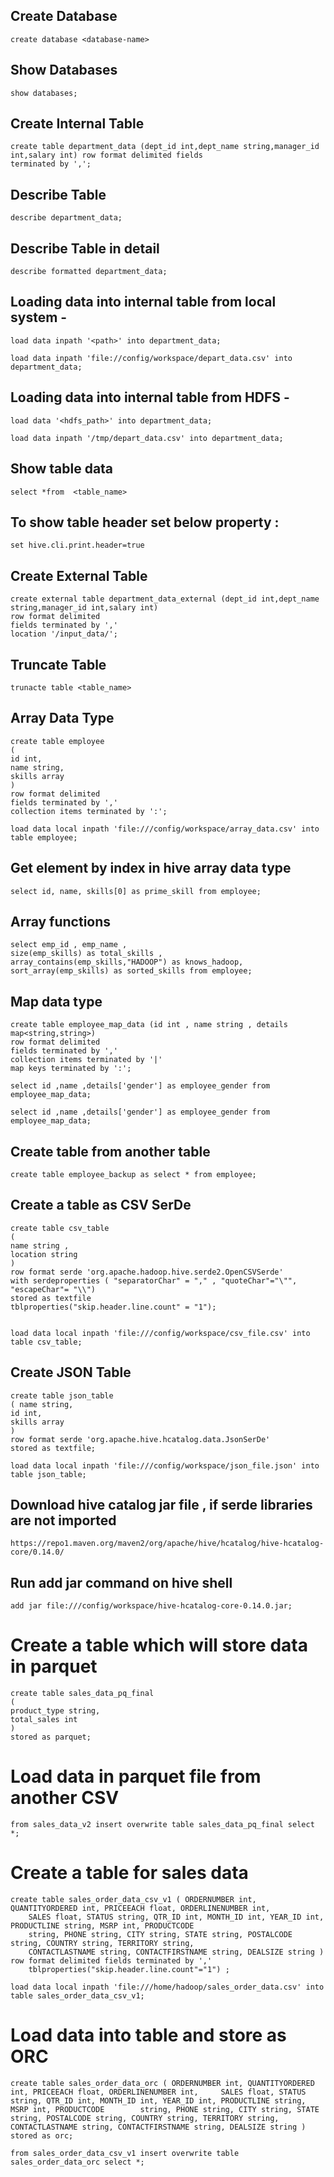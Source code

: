 ## Create Database 
	create database <database-name>

## Show Databases  
  	show databases;

## Create  Internal Table
	create table department_data (dept_id int,dept_name string,manager_id int,salary int) row format delimited fields   
	terminated by ',';

## Describe Table	
  	describe department_data;

## Describe Table in detail
  	describe formatted department_data;

## Loading data into internal table from local system - 

	load data inpath '<path>' into department_data; 

	load data inpath 'file://config/workspace/depart_data.csv' into department_data;  
	
## Loading data into internal table from HDFS - 

	load data '<hdfs_path>' into department_data; 

	load data inpath '/tmp/depart_data.csv' into department_data;  
	
## Show table data  

  	select *from  <table_name>

## To show table header set below property :

	set hive.cli.print.header=true

## Create External Table

	create external table department_data_external (dept_id int,dept_name string,manager_id int,salary int)
	row format delimited 
	fields terminated by ','
	location '/input_data/';
## Truncate Table
	trunacte table <table_name>
## Array Data Type 

	create table employee
	(
	id int,
	name string,
	skills array
	)
	row format delimited
	fields terminated by ','
	collection items terminated by ':';

	load data local inpath 'file:///config/workspace/array_data.csv' into table employee;

## Get element by index in hive array data type

	select id, name, skills[0] as prime_skill from employee;

## Array functions 

	select emp_id , emp_name ,
	size(emp_skills) as total_skills , 
	array_contains(emp_skills,"HADOOP") as knows_hadoop, 
	sort_array(emp_skills) as sorted_skills from employee;

## Map data type

	create table employee_map_data (id int , name string , details map<string,string>) 
	row format delimited 
	fields terminated by ','
	collection items terminated by '|' 
	map keys terminated by ':';

	select id ,name ,details['gender'] as employee_gender from employee_map_data;

 	select id ,name ,details['gender'] as employee_gender from employee_map_data;
  
## Create table from another table

	create table employee_backup as select * from employee;


## Create a table as CSV SerDe

	create table csv_table 
	(
	name string , 
	location string
	) 
	row format serde 'org.apache.hadoop.hive.serde2.OpenCSVSerde' 
	with serdeproperties ( "separatorChar" = "," , "quoteChar"="\"", "escapeChar"= "\\") 
	stored as textfile 
	tblproperties("skip.header.line.count" = "1");


	load data local inpath 'file:///config/workspace/csv_file.csv' into table csv_table;
 
## Create JSON Table

	create table json_table
	( name string,
	id int,
	skills array
	)
	row format serde 'org.apache.hive.hcatalog.data.JsonSerDe'
	stored as textfile;

 	load data local inpath 'file:///config/workspace/json_file.json' into table json_table;

 ## Download hive catalog jar file , if serde libraries are not imported

	https://repo1.maven.org/maven2/org/apache/hive/hcatalog/hive-hcatalog-core/0.14.0/

## Run add jar command on hive shell

	add jar file:///config/workspace/hive-hcatalog-core-0.14.0.jar;

# Create a table which will store data in parquet

	create table sales_data_pq_final                                                                                   
	(                                                                   
	product_type string,                                                                                            
	total_sales int                                                                                                   
	)                                                                                                                           stored as parquet;  
    
# Load data in parquet file from another CSV 
	from sales_data_v2 insert overwrite table sales_data_pq_final select *;

# Create a table for sales data
	create table sales_order_data_csv_v1 ( ORDERNUMBER int, QUANTITYORDERED int, PRICEEACH float, ORDERLINENUMBER int, 
        SALES float, STATUS string, QTR_ID int, MONTH_ID int, YEAR_ID int, PRODUCTLINE string, MSRP int, PRODUCTCODE 
        string, PHONE string, CITY string, STATE string, POSTALCODE string, COUNTRY string, TERRITORY string, 
        CONTACTLASTNAME string, CONTACTFIRSTNAME string, DEALSIZE string ) row format delimited fields terminated by ',' 
        tblproperties("skip.header.line.count"="1") ;

	load data local inpath 'file:///home/hadoop/sales_order_data.csv' into table sales_order_data_csv_v1;
 
# Load data into table and store as ORC

	create table sales_order_data_orc ( ORDERNUMBER int, QUANTITYORDERED int, PRICEEACH float, ORDERLINENUMBER int, 	SALES float, STATUS string, QTR_ID int, MONTH_ID int, YEAR_ID int, PRODUCTLINE string, MSRP int, PRODUCTCODE 		string, PHONE string, CITY string, STATE string, POSTALCODE string, COUNTRY string, TERRITORY string, 			CONTACTLASTNAME string, CONTACTFIRSTNAME string, DEALSIZE string ) stored as orc;

	from sales_order_data_csv_v1 insert overwrite table sales_order_data_orc select *;
